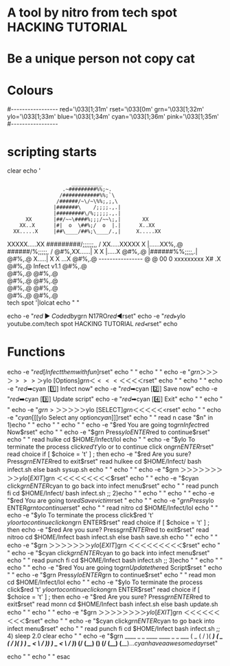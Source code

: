 # A tool by nitro from tech spot HACKING TUTORIAL
# Be a unique person not copy cat
# Colours
#-----------------
red='\033[1;31m'
rset='\033[0m'
grn='\033[1;32m'
ylo='\033[1;33m'
blue='\033[1;34m'
cyan='\033[1;36m'
pink='\033[1;35m'
#-----------------
# scripting starts
clear
echo '
                
                         __________
                      .~#########%%;~.
                     /############%%;`\
                    /######/~\/~\%%;,;,\
                   |#######\    /;;;;.,.|
                   |#########\/%;;;;;.,.|
          XX       |##/~~\####%;;;/~~\;,|       XX
        XX..X      |#|  o  \##%;/  o  |.|      X..XX
      XX.....X     |##\____/##%;\____/.,|     X.....XX
 XXXXX.....XX      \#########/\;;;;;;,, /      XX.....XXXXX
X |......XX%,.@      \######/%;\;;;;, /      @#%,XX......| X
X |.....X  @#%,.@     |######%%;;;;,.|     @#%,.@  X.....| X
X  \...X     @#%,.@   ----------------    @ @ 00 0 xxxxxxxxx
 X# \.X        @#%,.@   Infect v1.1      @#%,.@        
                @#%,.@              @#%,.@          
                  @#%,.@          @#%,.@            
                     @#%,.@      @#%,.@             
                       @#%.,@  @#%,.@              
                         tech spot
'|lolcat
echo " " 

echo -e "$red                      ▶ Coded by$grn N17RO$red ◀$rset"
echo -e "$red                 ⫸$ylo youtube.com/tech spot HACKING TUTORIAL $red ⫷$rset"
echo 
# Functions
echo -e "$red                   [Infect them with fun]$rset"
echo " "
echo " "
echo -e "$grn              ＞＞＞＞>>>＞$ylo [Options]$grn ＜<<<＜＜＜＜$rset"
echo " "
echo " "
echo -e "$red                        ➡$cyan [1️⃣] Infect now"
echo -e "$red                        ➡$cyan [2️⃣] Save now"
echo -e "$red                        ➡️$cyan [3️⃣] Update script"
echo -e "$red                        ➡$cyan [4️⃣] Exit"
echo " "
echo " "
echo -e "$grn               >＞＞＞＞＞$ylo [SELECT]$grn ＜＜＜＜＜<$rset"
echo " "
echo -e "$cyan                   [[[$ylo Select any option$cyan]]]$rset"
echo " "
read n
case "$n" in
1)echo " "
echo " "
echo " "
echo -e "$red               You are going to$grn Infect$red Now$rset"
echo " "
echo -e "$grn                  Press$ylo ENTER$red to continue$rset"
echo " "
read hulke
cd $HOME/Infect/lol
echo " "
echo -e "$ylo     To terminate the process click$red 't'$ylo or to continue click on$grn ENTER$rset" 
read choice
if [ $choice = 't' ] ; then
echo -e "$red                    Are you sure? Press$grn ENTER$red to exit$rset"
read hulkee
cd $HOME/Infect/
bash infect.sh
else
bash sysup.sh
echo " "
echo " "
echo -e "$grn ＞＞＞＞＞＞＞＞＞$ylo [EXIT]$grn ＜＜＜＜＜＜＜＜＜$rset"
echo " "
echo -e "$cyan            click$grn ENTER$cyan to go back into infect  menu$rset"
echo " "
read punch
fi
cd $HOME/Infect/
bash infect.sh ;;
2)echo " "
echo " "
echo " "
echo -e "$red                You are going to$red Save victim$rset "
echo " "
echo -e "$grn                  Press$ylo ENTER$grn to continue$rset"
echo " "
read nitro
cd $HOME/Infect/lol
echo " "
echo -e "$ylo         To terminate the process click$red 't' $ylo or to continue click on$grn ENTER$rset"
read choice
if [ $choice = 't' ] ; then
echo -e "$red                   Are you sure? Press$grn ENTER$red to exit$rset"
read nitroo
cd $HOME/Infect
bash infect.sh
else
bash save.sh
echo " "
echo " "
echo -e "$grn ＞＞＞＞＞＞＞$ylo [EXIT]$grn ＜＜＜＜＜＜＜＜＜$rset"
echo " "
echo -e "$cyan             click$grn ENTER$cyan to go back into infect  menu$rset"
echo " "
read punch
fi
cd $HOME/Infect
bash infect.sh ;;
3)echo " "
echo " "
echo " "
echo -e "$red             You are going to$grn Update the$red Script$rset "
echo " "
echo -e "$grn                 Press$ylo ENTER$grn to continue$rset"
echo " "
read mon
cd $HOME/Infect/lol
echo " "
echo -e "$ylo         To terminate the process click$red 't' $ylo or to continue click on$grn ENTER$rset"
read choice
if [ $choice = 't' ] ; then
echo -e "$red                 Are you sure? Press$grn ENTER$red to exit$rset"
read monn
cd $HOME/Infect
bash infect.sh
else
bash update.sh
echo " "
echo " "
echo -e "$grn ＞＞＞＞＞＞＞＞$ylo [EXIT]$grn ＜＜＜＜＜＜＜＜＜$rset"
echo " "
echo -e "$cyan        click$grn ENTER$cyan to go back into infect  menu$rset"
echo " "
read punch
fi
cd $HOME/Infect
bash infect.sh ;;
4)
sleep 2.0
clear
echo " "
echo -e "$grn
     ____  _  _  ____    ____  _  _  ___
    (  _ \( \/ )( ___)  (  _ \( \/ )( ___)
     ) _ < \  /  )__)    ) _ < \  /  )__)
    (____/ (__) (____)  (____/ (__) (____)...$cyan have a awesome day$rset"

echo " "
echo " "
esac
